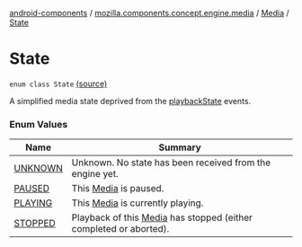 [android-components](../../../index.md) / [mozilla.components.concept.engine.media](../../index.md) / [Media](../index.md) / [State](./index.md)

# State

`enum class State` [(source)](https://github.com/mozilla-mobile/android-components/blob/master/components/concept/engine/src/main/java/mozilla/components/concept/engine/media/Media.kt#L82)

A simplified media state deprived from the [playbackState](../playback-state.md) events.

### Enum Values

| Name | Summary |
|---|---|
| [UNKNOWN](-u-n-k-n-o-w-n.md) | Unknown. No state has been received from the engine yet. |
| [PAUSED](-p-a-u-s-e-d.md) | This [Media](../index.md) is paused. |
| [PLAYING](-p-l-a-y-i-n-g.md) | This [Media](../index.md) is currently playing. |
| [STOPPED](-s-t-o-p-p-e-d.md) | Playback of this [Media](../index.md) has stopped (either completed or aborted). |
